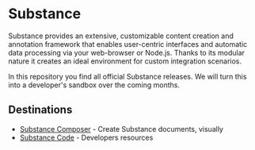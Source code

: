 Substance
===================

Substance provides an extensive, customizable content creation and annotation framework that enables user-centric interfaces and automatic data processing via your web-browser or Node.js. Thanks to its modular nature it creates an ideal environment for custom integration scenarios.

In this repository you find all official Substance releases. We will turn this into a developer's sandbox over the coming months.

Destinations
------------------

- [Substance Composer](http://substance.io/composer-alpha) - Create Substance documents, visually
- [Substance Code](http://code.substance.io) - Developers resources